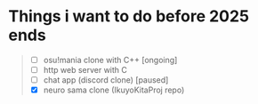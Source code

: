 # Things i want to do before 2025 ends
>
> - [ ] osu!mania clone with C++ [ongoing]
> - [ ] http web server with C
> - [ ] chat app (discord clone) [paused]
> - [x] neuro sama clone (IkuyoKitaProj repo)
